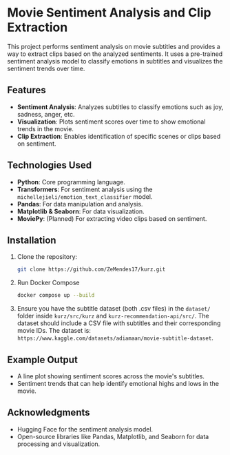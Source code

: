 # Movie Sentiment Analysis and Clip Extraction

This project performs sentiment analysis on movie subtitles and provides a way to extract clips based on the analyzed sentiments. It uses a pre-trained sentiment analysis model to classify emotions in subtitles and visualizes the sentiment trends over time.

## Features

- **Sentiment Analysis**: Analyzes subtitles to classify emotions such as joy, sadness, anger, etc.
- **Visualization**: Plots sentiment scores over time to show emotional trends in the movie.
- **Clip Extraction**: Enables identification of specific scenes or clips based on sentiment.

## Technologies Used

- **Python**: Core programming language.
- **Transformers**: For sentiment analysis using the `michellejieli/emotion_text_classifier` model.
- **Pandas**: For data manipulation and analysis.
- **Matplotlib & Seaborn**: For data visualization.
- **MoviePy**: (Planned) For extracting video clips based on sentiment.

## Installation

1. Clone the repository:
   ```bash
   git clone https://github.com/ZeMendes17/kurz.git
   ```

2. Run Docker Compose
   ```bash
   docker compose up --build
   ```

3. Ensure you have the subtitle dataset (both .csv files) in the `dataset/` folder inside `kurz/src/kurz` and `kurz-recommendation-api/src/`. The dataset should include a CSV file with subtitles and their corresponding movie IDs. The dataset is: `https://www.kaggle.com/datasets/adiamaan/movie-subtitle-dataset`.

## Example Output

- A line plot showing sentiment scores across the movie's subtitles.
- Sentiment trends that can help identify emotional highs and lows in the movie.

## Acknowledgments

- Hugging Face for the sentiment analysis model.
- Open-source libraries like Pandas, Matplotlib, and Seaborn for data processing and visualization.
